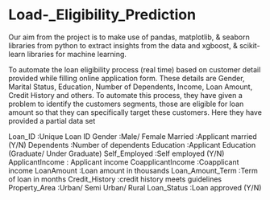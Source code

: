 # Load-_Eligibility_Prediction


Our aim from the project is to make use of pandas, matplotlib, & seaborn libraries from python to extract insights from the data and xgboost, & scikit-learn libraries for machine learning.


To automate the loan eligibility process (real time) based on customer detail provided while filling online application form. These details are Gender, Marital Status, Education, Number of Dependents, Income, Loan Amount, Credit History and others. To automate this process, they have given a problem to identify the customers segments, those are eligible for loan amount so that they can specifically target these customers. Here they have provided a partial data set



Loan_ID	          :Unique Loan ID
Gender	          :Male/ Female
Married	          :Applicant married (Y/N)
Dependents	      :Number of dependents
Education	        :Applicant Education (Graduate/ Under Graduate)
Self_Employed 	  :Self employed (Y/N)
ApplicantIncome   :	Applicant income
CoapplicantIncome	:Coapplicant income
LoanAmount        :Loan amount in thousands
Loan_Amount_Term	:Term of loan in months
Credit_History    :credit history meets guidelines
Property_Area	    :Urban/ Semi Urban/ Rural
Loan_Status	       :Loan approved (Y/N)
